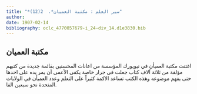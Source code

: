 ```yaml
---
title: "*سير العلم : مكتبة العميان*.  2(12)"
author: 
date: 1907-02-14
bibliography: oclc_4770057679-i_24-div_14.d1e3830.bib
---
```




##  مكتبة العميان 


 اغتنت مكتبة العميأن في نيويورك المؤسسة من اعانات المحسنين بقائمة جديدة من كتبهم مؤلفة من  ثلاثة آلاف  كتاب جعلت في جرار خاصة يكفي الأعمى أن يمر يده على احدها حتى يفهم موضوعه وهذه الكتب تساعد الاكمة كثيراً على التعلم وعدد العميأن في الولايات المتحدة نحو  سبعين  الفا. 
